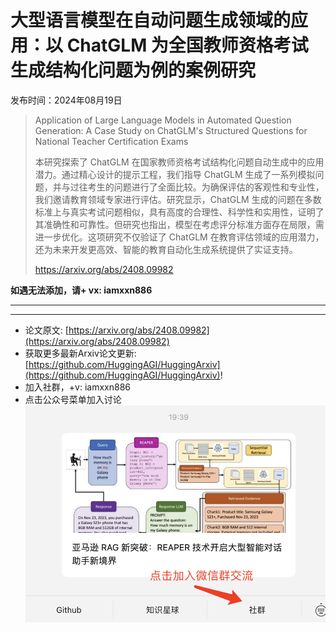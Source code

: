# 大型语言模型在自动问题生成领域的应用：以 ChatGLM 为全国教师资格考试生成结构化问题为例的案例研究
发布时间：2024年08月19日


> Application of Large Language Models in Automated Question Generation: A Case Study on ChatGLM's Structured Questions for National Teacher Certification Exams
>
> 本研究探索了 ChatGLM 在国家教师资格考试结构化问题自动生成中的应用潜力。通过精心设计的提示工程，我们指导 ChatGLM 生成了一系列模拟问题，并与过往考生的问题进行了全面比较。为确保评估的客观性和专业性，我们邀请教育领域专家进行评估。研究显示，ChatGLM 生成的问题在多数标准上与真实考试问题相似，具有高度的合理性、科学性和实用性，证明了其准确性和可靠性。但研究也指出，模型在考虑评分标准方面存在局限，需进一步优化。这项研究不仅验证了 ChatGLM 在教育评估领域的应用潜力，还为未来开发更高效、智能的教育自动化生成系统提供了实证支持。
>
> https://arxiv.org/abs/2408.09982

**如遇无法添加，请+ vx: iamxxn886**
<hr />


<hr />

- 论文原文: [https://arxiv.org/abs/2408.09982](https://arxiv.org/abs/2408.09982)
- 获取更多最新Arxiv论文更新: [https://github.com/HuggingAGI/HuggingArxiv](https://github.com/HuggingAGI/HuggingArxiv)!
- 加入社群，+v: iamxxn886
- 点击公众号菜单加入讨论
![](https://raw.githubusercontent.com/HuggingAGI/wx_assets/main/2024/07/31/1722434818326-94339e92-22f1-4472-9d27-fed232f70b5d.jpeg)